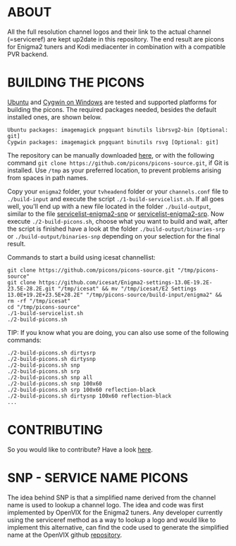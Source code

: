 ABOUT
=====

All the full resolution channel logos and their link to the actual channel (=serviceref) are kept up2date in this repository. The end result are picons for Enigma2 tuners and Kodi mediacenter in combination with a compatible PVR backend.

BUILDING THE PICONS
===================

[Ubuntu](http://www.ubuntu.com/download) and [Cygwin on Windows](https://cygwin.com/install.html) are tested and supported platforms for building the picons. The required packages needed, besides the default installed ones, are shown below.

```
Ubuntu packages: imagemagick pngquant binutils librsvg2-bin [Optional: git]
Cygwin packages: imagemagick pngquant binutils rsvg [Optional: git]
```

The repository can be manually downloaded [here](https://github.com/picons/picons-source/archive/master.zip), or with the following command `git clone https://github.com/picons/picons-source.git`, if Git is installed. Use `/tmp` as your preferred location, to prevent problems arising from spaces in path names.

Copy your `enigma2` folder, your `tvheadend` folder or your `channels.conf` file to `./build-input` and execute the script `./1-build-servicelist.sh`. If all goes well, you'll end up with a new file located in the folder `./build-output`, similar to the file [servicelist-enigma2-snp](https://gist.githubusercontent.com/picons/64f50aec02244e7af1e2/raw/df223a0d3a83f1bf867c49bf566b4a0c4285304b/servicelist-enigma2-snp) or [servicelist-enigma2-srp](https://gist.githubusercontent.com/picons/f7a16dcc8886367954ef/raw/c2d68acec3713c6df18a3eab88c10a69f1acd7c4/servicelist-enigma2-srp). Now execute `./2-build-picons.sh`, choose what you want to build and wait, after the script is finished have a look at the folder `./build-output/binaries-srp` or `./build-output/binaries-snp` depending on your selection for the final result.

Commands to start a build using icesat channellist:

```
git clone https://github.com/picons/picons-source.git "/tmp/picons-source"
git clone https://github.com/icesat/Enigma2-settings-13.0E-19.2E-23.5E-28.2E.git "/tmp/icesat" && mv "/tmp/icesat/E2 Settings 13.0E+19.2E+23.5E+28.2E" "/tmp/picons-source/build-input/enigma2" && rm -rf "/tmp/icesat"
cd "/tmp/picons-source"
./1-build-servicelist.sh
./2-build-picons.sh
```

TIP: If you know what you are doing, you can also use some of the following commands:

```
./2-build-picons.sh dirtysrp
./2-build-picons.sh dirtysnp
./2-build-picons.sh snp
./2-build-picons.sh srp
./2-build-picons.sh snp all
./2-build-picons.sh snp 100x60
./2-build-picons.sh srp 100x60 reflection-black
./2-build-picons.sh dirtysnp 100x60 reflection-black
...
```

CONTRIBUTING
============

So you would like to contribute? Have a look [here](https://github.com/picons/picons-source/blob/master/CONTRIBUTING.md).

SNP - SERVICE NAME PICONS
=========================

The idea behind SNP is that a simplified name derived from the channel name is used to lookup a channel logo. The idea and code was first implemented by OpenVIX for the Enigma2 tuners. Any developer currently using the serviceref method as a way to lookup a logo and would like to implement this alternative, can find the code used to generate the simplified name at the OpenVIX github [repository](https://github.com/OpenViX/enigma2/blob/master/lib/python/Components/Renderer/Picon.py#L88-L89).
